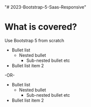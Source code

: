 "# 2023-Bootstrap-5-Saas-Responsive" 

# What is covered? #
Use Bootstrap 5 from scratch

* Bullet list
  * Nested bullet
    * Sub-nested bullet etc
* Bullet list item 2

-OR-

- Bullet list
  - Nested bullet
    - Sub-nested bullet etc
- Bullet list item 2 

